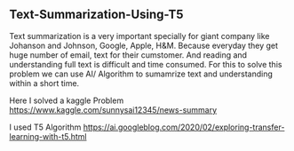  ## Text-Summarization-Using-T5
 Text summarization is a very important specially for giant company like Johanson and Johnson, Google, Apple, H&M. Because everyday they get huge number of email, text for 
 their cumstomer. And reading and understanding full text is difficult and time consumed. For this to solve this problem we can use AI/ Algorithm to sumamrize text and 
 understanding within a short time.

Here I solved a kaggle Problem https://www.kaggle.com/sunnysai12345/news-summary 

I used T5 Algorithm https://ai.googleblog.com/2020/02/exploring-transfer-learning-with-t5.html


